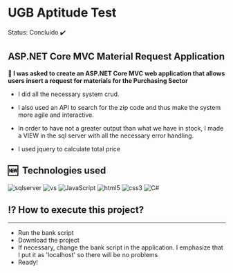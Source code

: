 <h1>UGB Aptitude Test</h1>

Status: Concluído ✔️

## ASP.NET Core MVC Material Request Application

**📃 I was asked to create an ASP.NET Core MVC web application that allows users
insert a request for materials for the Purchasing Sector**

* I did all the necessary system crud.

* I also used an API to search for the zip code and thus make the system more agile and interactive.

* In order to have not a greater output than what we have in stock, I made a VIEW in the sql server with all the necessary error handling.

* I used jquery to calculate total price

## 🆕 &nbsp;Technologies used
<img align="center" alt="sqlserver" src="https://img.shields.io/badge/Microsoft_SQL_Server-CC2927?style=for-the-badge&logo=microsoft-sql-server&logoColor=white" />
<img align="center" alt="vs" src="https://img.shields.io/badge/Visual_Studio-5C2D91?style=for-the-badge&logo=visual%20studio&logoColor=white" />
<img align="center" alt="JavaScript" src="https://img.shields.io/badge/JavaScript-F7DF1E?style=for-the-badge&logo=javascript&logoColor=black" />
<img align="center" alt="html5" src="https://img.shields.io/badge/HTML5-E34F26?style=for-the-badge&logo=html5&logoColor=white" />
<img align="center" alt="css3" src="https://img.shields.io/badge/CSS3-1572B6?style=for-the-badge&logo=css3&logoColor=white" />
<img  align="center" alt="C#" src="https://img.shields.io/badge/C%23-239120?style=for-the-badge&logo=c-sharp&logoColor=white">

## ⁉️ How to execute this project? 
<hr>

- Run the bank script 
- Download the project
- If necessary, change the bank script in the application. I emphasize that I put it as 'localhost' so there will be no problems
- Ready!
